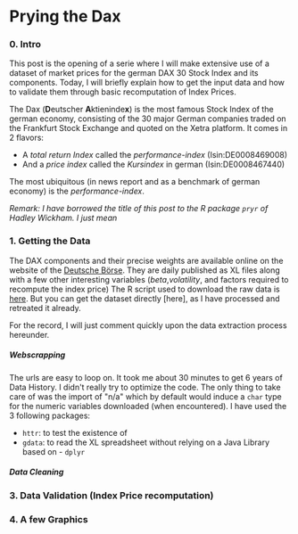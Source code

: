 Prying the Dax
================

### 0. Intro

This post is the opening of a serie where I will make extensive use of a dataset of market prices for the german DAX 30 Stock Index and its components. Today, I will briefly explain how to get the input data and how to validate them through basic recomputation of Index Prices.

The Dax (**D**eutscher **A**ktieninde**x**) is the most famous Stock Index of the german economy, consisting of the 30 major German companies traded on the Frankfurt Stock Exchange and quoted on the Xetra platform. It comes in 2 flavors:
- A *total return Index* called the *performance-index* (Isin:DE0008469008)
- And a *price index* called the *Kursindex* in german (Isin:DE0008467440)

The most ubiquitous (in news report and as a benchmark of german economy) is the *performance-index*.

*Remark: I have borrowed the title of this post to the R package `pryr` of Hadley Wickham. I just mean*

### 1. Getting the Data

The DAX components and their precise weights are available online on the website of the [Deutsche Börse](%3Chttp://www.dax-indices.com/EN/index.aspx?pageID=4). They are daily published as XL files along with a few other interesting variables (*beta*,*volatility*, and factors required to recompute the index price) The R script used to download the raw data is [here](http://vincentstoliaroff.github.io). But you can get the dataset directly \[here\], as I have processed and retreated it already.

For the record, I will just comment quickly upon the data extraction process hereunder.

##### Webscrapping

The urls are easy to loop on. It took me about 30 minutes to get 6 years of Data History. I didn't really try to optimize the code. The only thing to take care of was the import of "n/a" which by default would induce a `char` type for the numeric variables downloaded (when encountered). I have used the 3 following packages:
- `httr`: to test the existence of
- `gdata`: to read the XL spreadsheet without relying on a Java Library based on - `dplyr`

##### Data Cleaning

### 3. Data Validation (Index Price recomputation)

### 4. A few Graphics
